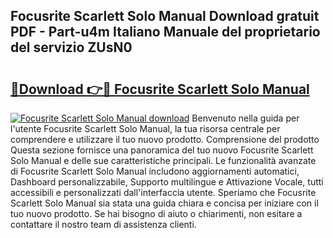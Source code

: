 ## Focusrite Scarlett Solo Manual Download gratuit PDF - Part-u4m Italiano Manuale del proprietario del servizio ZUsN0

# <h2><a href="http://dfe8p3h.blite.top/?on=Focusrite+Scarlett+Solo+Manual">🔗Download 👉🔴 Focusrite Scarlett Solo Manual</a></h2>

[![Focusrite Scarlett Solo Manual download](https://i.imgur.com/lujVjoI.png)](http://dfe8p3h.blite.top/?on=Focusrite+Scarlett+Solo+Manual)
Benvenuto nella guida per l'utente Focusrite Scarlett Solo Manual, la tua risorsa centrale per comprendere e utilizzare il tuo nuovo prodotto. Comprensione del prodotto Questa sezione fornisce una panoramica del tuo nuovo Focusrite Scarlett Solo Manual e delle sue caratteristiche principali. Le funzionalità avanzate di Focusrite Scarlett Solo Manual includono aggiornamenti automatici, Dashboard personalizzabile, Supporto multilingue e Attivazione Vocale, tutti accessibili e personalizzati dall'interfaccia utente. Speriamo che Focusrite Scarlett Solo Manual sia stata una guida chiara e concisa per iniziare con il tuo nuovo prodotto. Se hai bisogno di aiuto o chiarimenti, non esitare a contattare il nostro team di assistenza clienti.
